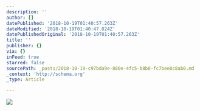 ```yaml
---
description: ''
author: []
datePublished: '2018-10-19T01:40:57.263Z'
dateModified: '2018-10-19T01:40:47.824Z'
datePublishedOriginal: '2018-10-19T01:40:57.263Z'
title: ''
publisher: {}
via: {}
inFeed: true
starred: false
sourcePath: _posts/2018-10-19-c97bda9e-880e-4fc5-b8b0-fc7bee0c8ab0.md
_context: 'http://schema.org'
_type: Article

---
```

![](https://the-grid-user-content.s3-us-west-2.amazonaws.com/df782001-6357-402d-9393-bd95ce0ad3db.jpg)